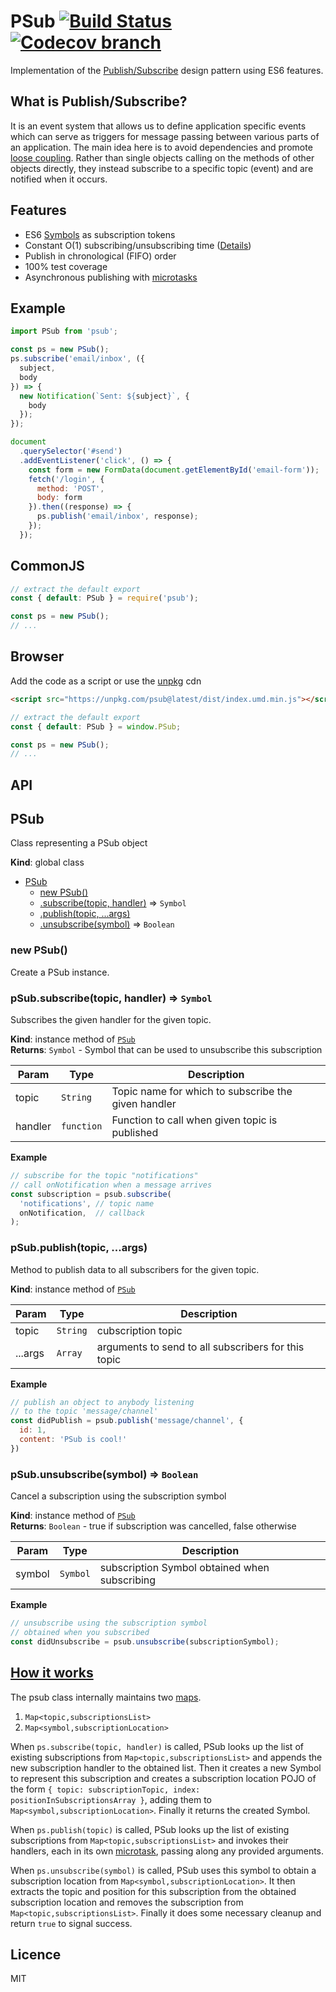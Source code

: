 # PSub [![Build Status](https://img.shields.io/travis/nem035/psub/master.svg?style=flat-square)](https://travis-ci.org/nem035/psub) [![Codecov branch](https://img.shields.io/codecov/c/github/nem035/psub/master.svg?style=flat-square)]()

Implementation of the [Publish/Subscribe](https://en.wikipedia.org/wiki/Publish%E2%80%93subscribe_pattern) design pattern using ES6 features.

## What is Publish/Subscribe?

It is an event system that allows us to define application specific events which can serve as triggers for message passing between various parts of an application. The main idea here is to avoid dependencies and promote [loose coupling](https://en.wikipedia.org/wiki/Loose_coupling). Rather than single objects calling on the methods of other objects directly, they instead subscribe to a specific topic (event) and are notified when it occurs.

## Features

- ES6 [Symbols](https://developer.mozilla.org/en-US/docs/Web/JavaScript/Reference/Global_Objects/Symbol) as subscription tokens
- Constant O(1) subscribing/unsubscribing time ([Details](#HowItWorks))
- Publish in chronological (FIFO) order
- 100% test coverage
- Asynchronous publishing with [microtasks](https://jakearchibald.com/2015/tasks-microtasks-queues-and-schedules/)

## Example

```js
import PSub from 'psub';

const ps = new PSub();
ps.subscribe('email/inbox', ({
  subject,
  body
}) => {
  new Notification(`Sent: ${subject}`, {
    body
  });
});

document
  .querySelector('#send')
  .addEventListener('click', () => {
    const form = new FormData(document.getElementById('email-form'));
    fetch('/login', {
      method: 'POST',
      body: form
    }).then((response) => {
      ps.publish('email/inbox', response);
    });
  });
```

## CommonJS

```js
// extract the default export
const { default: PSub } = require('psub');

const ps = new PSub();
// ...
```

## Browser

Add the code as a script or use the [unpkg](https://unpkg.com) cdn
```html
<script src="https://unpkg.com/psub@latest/dist/index.umd.min.js"></script>
```
```js
// extract the default export
const { default: PSub } = window.PSub;

const ps = new PSub();
// ...
```

## API

<a name="PSub"></a>

## PSub
Class representing a PSub object

**Kind**: global class

* [PSub](#PSub)
    * [new PSub()](#new_PSub_new)
    * [.subscribe(topic, handler)](#PSub+subscribe) ⇒ <code>Symbol</code>
    * [.publish(topic, ...args)](#PSub+publish)
    * [.unsubscribe(symbol)](#PSub+unsubscribe) ⇒ <code>Boolean</code>

<a name="new_PSub_new"></a>

### new PSub()
Create a PSub instance.

<a name="PSub+subscribe"></a>

### pSub.subscribe(topic, handler) ⇒ <code>Symbol</code>
Subscribes the given handler for the given topic.

**Kind**: instance method of <code>[PSub](#PSub)</code><br />
**Returns**: <code>Symbol</code> - Symbol that can be used to unsubscribe this subscription

| Param | Type | Description |
| --- | --- | --- |
| topic | <code>String</code> | Topic name for which to subscribe the given handler |
| handler | <code>function</code> | Function to call when given topic is published |

**Example**
```js
// subscribe for the topic "notifications"
// call onNotification when a message arrives
const subscription = psub.subscribe(
  'notifications', // topic name
  onNotification,  // callback
);
```
<a name="PSub+publish"></a>

### pSub.publish(topic, ...args)
Method to publish data to all subscribers for the given topic.

**Kind**: instance method of <code>[PSub](#PSub)</code><br />

| Param | Type | Description |
| --- | --- | --- |
| topic | <code>String</code> | cubscription topic |
| ...args | <code>Array</code> | arguments to send to all subscribers for this topic |

**Example**
```js
// publish an object to anybody listening
// to the topic 'message/channel'
const didPublish = psub.publish('message/channel', {
  id: 1,
  content: 'PSub is cool!'
})
```
<a name="PSub+unsubscribe"></a>

### pSub.unsubscribe(symbol) ⇒ <code>Boolean</code>
Cancel a subscription using the subscription symbol

**Kind**: instance method of <code>[PSub](#PSub)</code><br />
**Returns**: <code>Boolean</code> - true if subscription was cancelled, false otherwise

| Param | Type | Description |
| --- | --- | --- |
| symbol | <code>Symbol</code> | subscription Symbol obtained when subscribing |

**Example**
```js
// unsubscribe using the subscription symbol
// obtained when you subscribed
const didUnsubscribe = psub.unsubscribe(subscriptionSymbol);
```

## <a href="#HowItWorks">How it works</a>

The psub class internally maintains two [maps](https://developer.mozilla.org/en-US/docs/Web/JavaScript/Reference/Global_Objects/Map).

1. `Map<topic,subscriptionsList>`
2. `Map<symbol,subscriptionLocation>`

When `ps.subscribe(topic, handler)` is called, PSub looks up the list of existing subscriptions from `Map<topic,subscriptionsList>` and appends the new subscription handler to the obtained list.
Then it creates a new Symbol to represent this subscription and creates a subscription location POJO of the form `{ topic: subscriptionTopic, index: positionInSubscriptionsArray }`, adding them to `Map<symbol,subscriptionLocation>`. Finally it returns the created Symbol.

When `ps.publish(topic)` is called, PSub looks up the list of existing subscriptions from `Map<topic,subscriptionsList>` and invokes their handlers, each in its own [microtask](https://jakearchibald.com/2015/tasks-microtasks-queues-and-schedules/), passing along any provided arguments.

When `ps.unsubscribe(symbol)` is called, PSub uses this symbol to obtain a subscription location from `Map<symbol,subscriptionLocation>`. It then extracts the topic and position for this subscription from the obtained subscription location and removes the subscription from `Map<topic,subscriptionsList>`. Finally it does some necessary cleanup and return `true` to signal success.

## Licence

MIT
